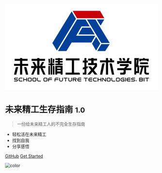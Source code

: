 ![logo](_media/logo.png)
# 未来精工生存指南 <small>1.0</small>

> 一份给未来精工人的不完全生存指南

- 轻松活在未来精工
- 找到自我
- 分享感悟

[GitHub](https://github.com/TT2TER/BITFTechWiki)
[Get Started](#测试标题)


![color](#9ADBE8)